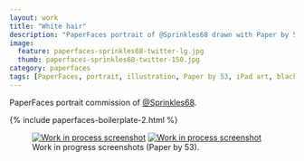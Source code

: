 ```yaml
---
layout: work
title: "White hair"
description: "PaperFaces portrait of @Sprinkles68 drawn with Paper by 53 on an iPad."
image: 
  feature: paperfaces-sprinkles68-twitter-lg.jpg
  thumb: paperfaces-sprinkles68-twitter-150.jpg
category: paperfaces
tags: [PaperFaces, portrait, illustration, Paper by 53, iPad art, black and white]
---
```


PaperFaces portrait commission of [@Sprinkles68](http://twitter.com/Sprinkles68).

{% include paperfaces-boilerplate-2.html %}

<figure class="half">
	<a href="{{ site.url }}/images/paperfaces-sprinkles68-process-1-lg.jpg"><img src="{{ site.url }}/images/paperfaces-sprinkles68-process-1-600.jpg" alt="Work in process screenshot"></a>
	<a href="{{ site.url }}/images/paperfaces-sprinkles68-process-2-lg.jpg"><img src="{{ site.url }}/images/paperfaces-sprinkles68-process-2-600.jpg" alt="Work in process screenshot"></a>
	<figcaption>Work in progress screenshots (Paper by 53).</figcaption>
</figure>